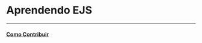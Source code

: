# Aprendendo EJS

---

#### [Como Contribuir](https://github.com/cerebrobr/cerebro/blob/master/README.md#como-contribuir)
